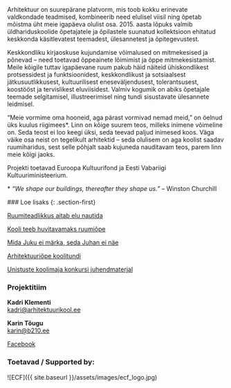 <section>
Arhitektuur on suurepärane platvorm, mis toob kokku erinevate valdkondade teadmised, kombineerib need elulisel viisil ning õpetab mõistma üht meie igapäeva olulist osa. 2015. aasta lõpuks valmib üldhariduskoolide õpetajatele ja õpilastele suunatud kollektsioon ehitatud keskkonda käsitlevatest teemadest, ülesannetest ja õpitegevustest.

Keskkondliku kirjaoskuse kujundamise võimalused on mitmekesised ja põnevad – need toetavad õppeainete lõimimist ja õppe mitmekesistamist. Meile kõigile tuttav igapäevane ruum pakub häid näiteid ühiskondlikest protsessidest ja funktsioonidest, keskkondlikust ja sotsiaalsest jätkusuutlikkusest, kultuurilisest eneseväljendusest, tolerantsusest, koostööst ja tervislikest eluviisidest. Valmiv kogumik on abiks õpetajale teemade selgitamisel, illustreerimisel ning tundi sisustavate ülesannete leidmisel.

“Meie vormime oma hooneid, aga pärast vormivad nemad meid,” on öelnud üks kuulus riigimees*. Linn on kõige suurem teos, milleks inimene võimeline on. Seda teost ei loo keegi üksi, seda teevad paljud inimesed koos. Väga väike osa neist on tegelikult arhitektid – seda olulisem on aga koolist saadav ruumiharidus, sest selle põhjalt saab kujuneda nauditavam teos, parem linn meie kõigi jaoks.

Projekti toetavad Euroopa Kultuurifond ja Eesti Vabariigi Kultuuriministeerium.

\* *“We shape our buildings, thereafter they shape us.”* – Winston Churchill
</section>

<section>
### Loe lisaks
{: .section-first}

[Ruumiteadlikkus aitab elu nautida](http://epl.delfi.ee/news/kultuur/ruumiteadlikkus-aitab-elu-nautida?id=67786177)

[Kooli teeb huvitavamaks ruumiõpe](http://opleht.ee/13821-kooli-teeb-huvitavamaks-ruumiope/)

[Mida Juku ei märka, seda Juhan ei näe](http://www.solness.ee/maja/?mid=111&id=606)

[Arhitektuuriõpe koolitundi](http://www.sirp.ee/s1-artiklid/arhitektuur/arhitektuuriope-koolitundi/)

[Unistuste koolimaja konkursi juhendmaterjal](http://www.arhitektuurikool.ee/konkurss)

### Projektitiim

**Kadri Klementi**<br/>
kadri@arhitektuurikool.ee

**Karin Tõugu**<br/>
karin@b210.ee

[Facebook](https://www.facebook.com/ruumiharidus)

### Toetavad / Supported by:
![ECF]({{ site.baseurl }}/assets/images/ecf_logo.jpg)
</section>